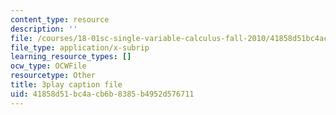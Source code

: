 ```yaml
---
content_type: resource
description: ''
file: /courses/18-01sc-single-variable-calculus-fall-2010/41858d51bc4acb6b8385b4952d576711_wOHrNt9ScYs.srt
file_type: application/x-subrip
learning_resource_types: []
ocw_type: OCWFile
resourcetype: Other
title: 3play caption file
uid: 41858d51-bc4a-cb6b-8385-b4952d576711
---
```

